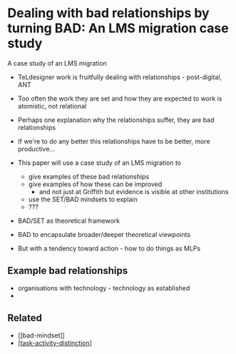 # Dealing with bad relationships by turning BAD: An LMS migration case study

A case study of an LMS migration
- TeLdesigner work is fruitfully dealing with relationships - post-digital, ANT
- Too often the work they are set and how they are expected to work is atomistic, not relational
- Perhaps one explanation why the relationships suffer, they are bad relationships
- If we're to do any better this relationships have to be better, more productive...
- This paper will use a case study of an LMS migration to
    - give examples of these bad relationships
    - give examples of how these can be improved
        - and not just at Griffith but evidence is visible at other institutions
    - use the SET/BAD mindsets to explain 
	- ???

- BAD/SET as theoretical framework
- BAD to encapsulate broader/deeper theoretical viewpoints
- But with a tendency toward action - how to do things as MLPs

## Example bad relationships

- organisations with technology - technology as established
- 
## Related

- [[bad-mindset]]
- [[task-activity-distinction]]


[//begin]: # "Autogenerated link references for markdown compatibility"
[task-activity-distinction]: ../Design/task-activity-distinction "The distinction between task and activity"
[//end]: # "Autogenerated link references"
